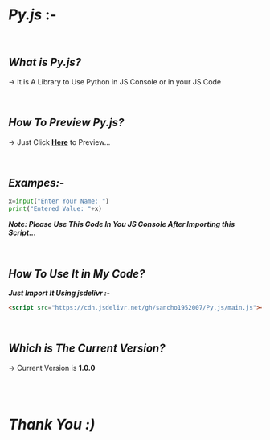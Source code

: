 # *Py.js* :-

<br>

## *What is Py.js?*
-> It is A Library to Use Python in JS Console or in your JS Code

<br>

## *How To Preview Py.js?*
-> Just Click **[Here](https://sancho1952007.github.io/)** to Preview...

<br>

## *Exampes:-*
```python
x=input("Enter Your Name: ")
print("Entered Value: "+x)
```

***Note: Please Use This Code In You JS Console After Importing this Script...***

<br>

## *How To Use It in My Code?*
***Just Import It Using jsdelivr :-***
```html
<script src="https://cdn.jsdelivr.net/gh/sancho1952007/Py.js/main.js"></script>
```

<br>

## *Which is The Current Version?*
-> Current Version is **1.0.0**

<br><br>

# *Thank You :)*
